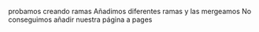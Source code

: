 probamos creando ramas
Añadimos diferentes ramas y las mergeamos
No conseguimos añadir nuestra página a pages
